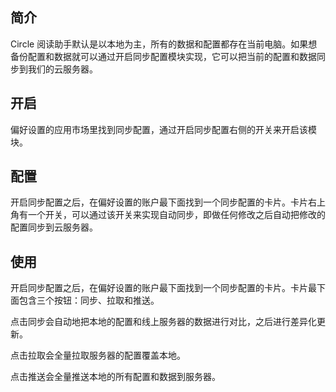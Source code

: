 简介
--

Circle 阅读助手默认是以本地为主，所有的数据和配置都存在当前电脑。如果想备份配置和数据就可以通过开启同步配置模块实现，它可以把当前的配置和数据同步到我们的云服务器。

开启
--

偏好设置的应用市场里找到同步配置，通过开启同步配置右侧的开关来开启该模块。

配置
--

开启同步配置之后，在偏好设置的账户最下面找到一个同步配置的卡片。卡片右上角有一个开关，可以通过该开关来实现自动同步，即做任何修改之后自动把修改的配置同步到云服务器。

使用
--

开启同步配置之后，在偏好设置的账户最下面找到一个同步配置的卡片。卡片最下面包含三个按钮：同步、拉取和推送。

点击同步会自动地把本地的配置和线上服务器的数据进行对比，之后进行差异化更新。

点击拉取会全量拉取服务器的配置覆盖本地。

点击推送会全量推送本地的所有配置和数据到服务器。